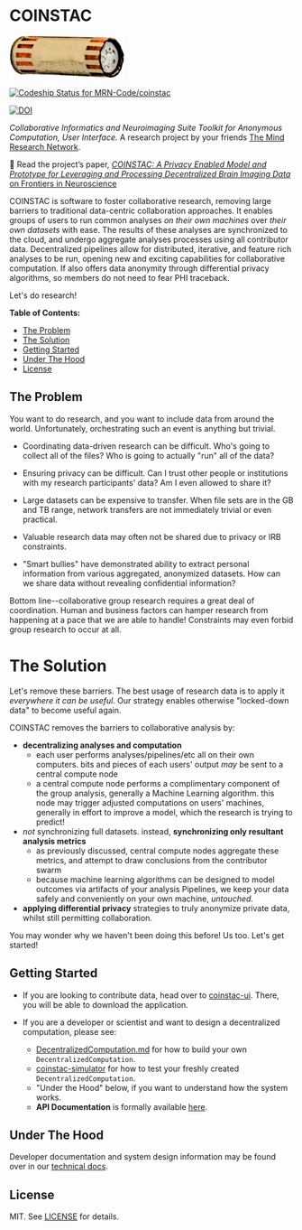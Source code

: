 # COINSTAC

<img src="https://raw.githubusercontent.com/MRN-Code/coinstac/master/img/coinstac.png" height="75px">

[ ![Codeship Status for MRN-Code/coinstac](https://app.codeship.com/projects/9a9dd9b0-8f5a-0134-c5bf-0e20509a962c/status?branch=master)](https://app.codeship.com/projects/185577)

[![DOI](https://zenodo.org/badge/52497909.svg)](https://zenodo.org/badge/latestdoi/52497909)

_Collaborative Informatics and Neuroimaging Suite Toolkit for Anonymous Computation, User Interface._ A research project by your friends [The Mind Research Network](http://www.mrn.org/).

📖 Read the project’s paper, [_COINSTAC: A Privacy Enabled Model and Prototype for Leveraging and Processing Decentralized Brain Imaging Data_ on Frontiers in Neuroscience](http://journal.frontiersin.org/article/10.3389/fnins.2016.00365/full)

COINSTAC is software to foster collaborative research, removing large barriers to traditional data-centric collaboration approaches.  It enables groups of users to run common analyses _on their own machines_ over _their own datasets_ with ease.  The results of these analyses are synchronized to the cloud, and undergo aggregate analyses processes using all contributor data.  Decentralized pipelines allow for distributed, iterative, and feature rich analyses to be run, opening new and exciting capabilities for collaborative computation.  If also offers data anonymity through differential privacy algorithms, so members do not need to fear PHI traceback.

Let's do research!

**Table of Contents:**

* [The Problem](#the-problem)
* [The Solution](#the-solution)
* [Getting Started](#getting-started)
* [Under The Hood](#under-the-hood)
* [License](#license)

## The Problem
You want to do research, and you want to include data from around the world.  Unfortunately, orchestrating such an event is anything but trivial.

- Coordinating data-driven research can be difficult.  Who's going to collect all of the files?  Who is going to actually "run" all of the data?

- Ensuring privacy can be difficult.  Can I trust other people or institutions with my research participants' data?  Am I even allowed to share it?

- Large datasets can be expensive to transfer.  When file sets are in the GB and TB range, network transfers are not immediately trivial or even practical.

- Valuable research data may often not be shared due to privacy or IRB constraints.

- "Smart bullies" have demonstrated ability to extract personal information from various aggregated, anonymized datasets.  How can we share data without revealing confidential information?

Bottom line--collaborative group research requires a great deal of coordination.  Human and business factors can hamper research from happening at a pace that we are able to handle!  Constraints may even forbid group research to occur at all.

# The Solution
Let's remove these barriers.  The best usage of research data is to apply it _everywhere it can be useful_.  Our strategy enables otherwise "locked-down data" to become useful again.

COINSTAC removes the barriers to collaborative analysis by:

- **decentralizing analyses and computation**
  - each user performs analyses/pipelines/etc all on their own computers. bits and pieces of each users' output _may_ be sent to a central compute node
  - a central compute node performs a complimentary component of the group analysis, generally a Machine Learning algorithm.  this node may trigger adjusted computations on users' machines, generally in effort to improve a model, which the research is trying to predict!
- _not_ synchronizing full datasets. instead, **synchronizing only resultant analysis metrics**
  - as previously discussed, central compute nodes aggregate these metrics, and attempt to draw conclusions from the contributor swarm
  - because machine learning algorithms can be designed to model outcomes via artifacts of your analysis Pipelines, we keep your data safely and conveniently on your own machine, _untouched_.
- **applying differential privacy** strategies to truly anonymize private data, whilst still permitting collaboration.

You may wonder why we haven't been doing this before!  Us too.  Let's get started!

## Getting Started
- If you are looking to contribute data, head over to [coinstac-ui](https://github.com/MRN-Code/coinstac/tree/master/packages/coinstac-ui).  There, you will be able to download the application.

- If you are a developer or scientist and want to design a decentralized computation, please see:
  - [DecentralizedComputation.md](DecentralizedComputation.md) for how to build your own `DecentralizedComputation`.
  - [coinstac-simulator](https://github.com/MRN-Code/coinstac/tree/master/packages/coinstac-simulator) for how to test your freshly created `DecentralizedComputation`.
  - "Under the Hood" below, if you want to understand how the system works.
  - **API Documentation** is formally available [here](http://mrn-code.github.io/coinstac/index.html#api-docs).

## Under The Hood
Developer documentation and system design information may be found over in our [technical docs](./TECHNICAL.md).

## License
MIT. See [LICENSE](./LICENSE) for details.
